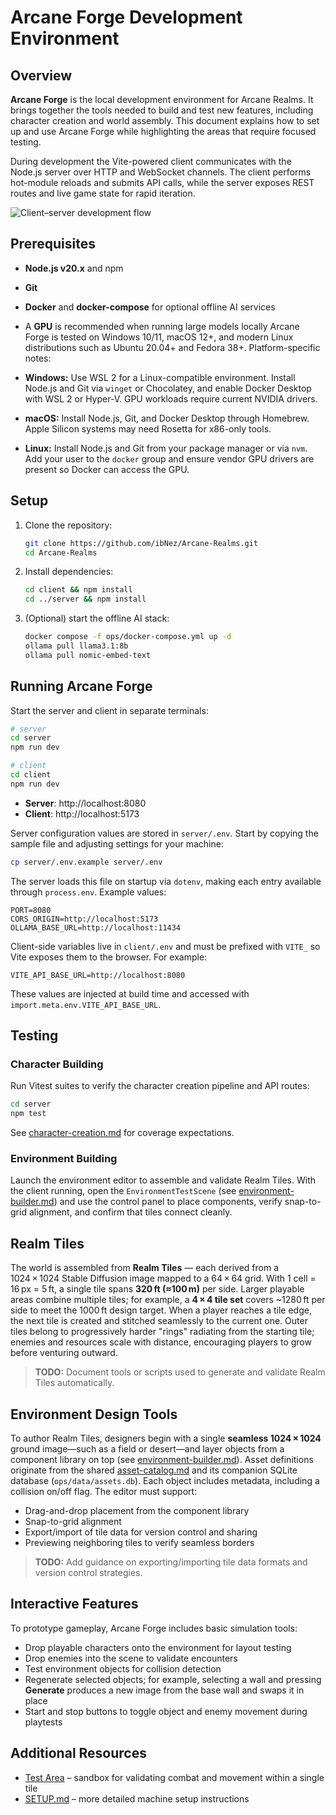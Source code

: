 # Arcane Forge Development Environment

## Overview
**Arcane Forge** is the local development environment for Arcane Realms. It
brings together the tools needed to build and test new features, including
character creation and world assembly. This document explains how to set up and
use Arcane Forge while highlighting the areas that require focused testing.

During development the Vite-powered client communicates with the Node.js
server over HTTP and WebSocket channels. The client performs hot-module reloads
and submits API calls, while the server exposes REST routes and live game
state for rapid iteration.

![Client–server development flow](images/arcane-forge-overview.svg)

## Prerequisites
- **Node.js v20.x** and npm
- **Git**
- **Docker** and **docker-compose** for optional offline AI services
- A **GPU** is recommended when running large models locally
Arcane Forge is tested on Windows 10/11, macOS 12+, and modern Linux distributions
such as Ubuntu 20.04+ and Fedora 38+. Platform-specific notes:

- **Windows:** Use WSL 2 for a Linux-compatible environment. Install Node.js and
  Git via `winget` or Chocolatey, and enable Docker Desktop with WSL 2 or
  Hyper-V. GPU workloads require current NVIDIA drivers.
- **macOS:** Install Node.js, Git, and Docker Desktop through Homebrew. Apple
  Silicon systems may need Rosetta for x86-only tools.
- **Linux:** Install Node.js and Git from your package manager or via `nvm`. Add
  your user to the `docker` group and ensure vendor GPU drivers are present so
  Docker can access the GPU.

## Setup
1. Clone the repository:
   ```bash
   git clone https://github.com/ibNez/Arcane-Realms.git
   cd Arcane-Realms
   ```
2. Install dependencies:
   ```bash
   cd client && npm install
   cd ../server && npm install
   ```
3. (Optional) start the offline AI stack:
   ```bash
   docker compose -f ops/docker-compose.yml up -d
   ollama pull llama3.1:8b
   ollama pull nomic-embed-text
   ```

## Running Arcane Forge
Start the server and client in separate terminals:

```bash
# server
cd server
npm run dev

# client
cd client
npm run dev
```

- **Server**: http://localhost:8080
- **Client**: http://localhost:5173
 
Server configuration values are stored in `server/.env`. Start by copying the
sample file and adjusting settings for your machine:

```bash
cp server/.env.example server/.env
```

The server loads this file on startup via `dotenv`, making each entry available
through `process.env`. Example values:

```
PORT=8080
CORS_ORIGIN=http://localhost:5173
OLLAMA_BASE_URL=http://localhost:11434
```

Client-side variables live in `client/.env` and must be prefixed with `VITE_` so
Vite exposes them to the browser. For example:

```
VITE_API_BASE_URL=http://localhost:8080
```

These values are injected at build time and accessed with
`import.meta.env.VITE_API_BASE_URL`.

## Testing

### Character Building
Run Vitest suites to verify the character creation pipeline and API routes:

```bash
cd server
npm test
```

See [character-creation.md](character-creation.md#testing-requirements) for
coverage expectations.

### Environment Building
Launch the environment editor to assemble and validate Realm Tiles. With the
client running, open the `EnvironmentTestScene` (see
[environment-builder.md](environment-builder.md)) and use the control panel to
place components, verify snap-to-grid alignment, and confirm that tiles connect
cleanly.

## Realm Tiles
The world is assembled from **Realm Tiles** — each derived from a 1024 × 1024
Stable Diffusion image mapped to a 64 × 64 grid. With 1 cell = 16 px = 5 ft, a
single tile spans **320 ft (≈100 m)** per side. Larger playable areas combine
multiple tiles; for example, a **4 × 4 tile set** covers ~1280 ft per side to meet
the 1000 ft design target. When a player reaches a tile edge, the next tile is
created and stitched seamlessly to the current one. Outer tiles belong to
progressively harder "rings" radiating from the starting tile; enemies and
resources scale with distance, encouraging players to grow before venturing
outward.
> **TODO:** Document tools or scripts used to generate and validate Realm Tiles automatically.

## Environment Design Tools
To author Realm Tiles, designers begin with a single **seamless 1024 × 1024**
ground image—such as a field or desert—and layer objects from a component
library on top (see [environment-builder.md](environment-builder.md)). Asset
definitions originate from the shared [asset-catalog.md](asset-catalog.md)
and its companion SQLite database (`ops/data/assets.db`). Each
object includes metadata, including a collision on/off flag. The editor must
support:

- Drag-and-drop placement from the component library
- Snap-to-grid alignment
- Export/import of tile data for version control and sharing
- Previewing neighboring tiles to verify seamless borders
> **TODO:** Add guidance on exporting/importing tile data formats and version control strategies.

## Interactive Features
To prototype gameplay, Arcane Forge includes basic simulation tools:

- Drop playable characters onto the environment for layout testing
- Drop enemies into the scene to validate encounters
- Test environment objects for collision detection
- Regenerate selected objects; for example, selecting a wall and pressing
  **Generate** produces a new image from the base wall and swaps it in place
- Start and stop buttons to toggle object and enemy movement during playtests

## Additional Resources
- [Test Area](test-area.md) – sandbox for validating combat and movement within a
  single tile
- [SETUP.md](SETUP.md) – more detailed machine setup instructions

